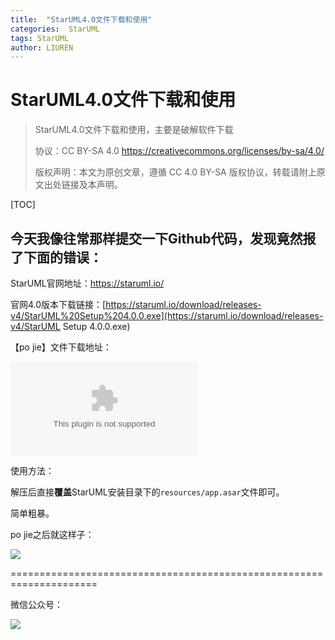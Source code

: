 ```yaml
---
title:  "StarUML4.0文件下载和使用"
categories:  StarUML
tags: StarUML
author: LIUREN
---
```


# StarUML4.0文件下载和使用

> StarUML4.0文件下载和使用，主要是破解软件下载
>
> 协议：CC BY-SA 4.0 https://creativecommons.org/licenses/by-sa/4.0/  
>
> 版权声明：本文为原创文章，遵循 CC 4.0 BY-SA 版权协议，转载请附上原文出处链接及本声明。



[TOC]

## 今天我像往常那样提交一下Github代码，发现竟然报了下面的错误：

StarUML官网地址：https://staruml.io/

官网4.0版本下载链接：[https://staruml.io/download/releases-v4/StarUML%20Setup%204.0.0.exe](https://staruml.io/download/releases-v4/StarUML Setup 4.0.0.exe)

【po jie】文件下载地址：

![](https://www.codepeople.cn/imges/StarUML4.0.zip)

使用方法：

解压后直接**覆盖**StarUML安装目录下的`resources/app.asar`文件即可。

简单粗暴。

po jie之后就这样子：

![](https://www.codepeople.cn/imges/00x124.png)



=====================================================================

微信公众号：

![](https://www.codepeople.cn/imges/weixin_icon/weixin.jpg)
